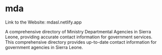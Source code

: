 # mda
Link to the Website: mdasl.netlify.app


A comprehensive directory of Ministry Departmental Agencies in Sierra Leone, providing accurate contact information for government services.
This comprehensive directory provides up-to-date contact information for government agencies in Sierra Leone.
